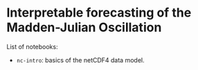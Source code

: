 # Interpretable forecasting of the Madden-Julian Oscillation 

List of notebooks:

- `nc-intro`: basics of the netCDF4 data model.

